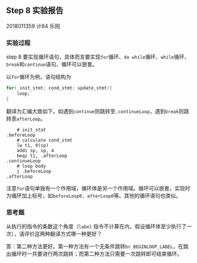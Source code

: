 ## Step 8 实验报告

2018011359 	计84 乐阳

### 实验过程

step 8 要实现循环语句，具体而言要实现`for`循环、`do while`循环、`while`循环、`break`和`continue`语句，循环可以嵌套。

以`for`循环为例，语句结构为

```c
for( init_stmt; cond_stmt; update_stmt){
	loop;
}
```

翻译为汇编大致如下。如遇到`continue`则跳转至`.continueLoop`，遇到`break`则跳转至`afterLoop`。

```assembly
	# init_stat
.beforeLoop
	# calculate cond_stmt
	lw t1, 0(sp)
	addi sp, sp, 4
	beqz t1, .afterLoop
.continueLoop
	# loop body
	j .beforeLoop
.afterLoop
```

注意`for`语句单独有一个作用域，循环体是另一个作用域。循环可以嵌套，实现时为循环加上标号，如`beforeLoop0, afterLoop0`等。其他的循环语句也类似。



### 思考题

从执行的指令的条数这个角度（`label` 指令不计算在内，假设循环体至少执行了一次），请评价这两种翻译方式哪一种更好？

答：第二种方法更好。第一种方法有一个无条件跳转`br BEGINLOOP_LABEL`，在跳出循环时一共要进行两次跳转；而第二种方法只需要一次跳转即可结束循环。

